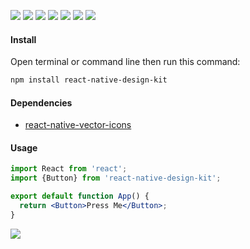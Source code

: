 <a href="https://www.npmjs.com/package/react-native-design-kit"><img src="https://img.shields.io/npm/v/react-native-design-kit.svg?style=flat-square"></a>
<a href="https://www.npmjs.com/package/react-native-design-kit"><img src="https://img.shields.io/npm/dm/react-native-design-kit.svg?style=flat-square"></a>
<a href="https://travis-ci.org/PrayaAmadigaPitasa/react-native-design-kit"><img src="https://travis-ci.org/PrayaAmadigaPitasa/react-native-design-kit.svg?"></a>
<a href="https://codecov.io/gh/PrayaAmadigaPitasa/react-native-design-kit"><img src="https://codecov.io/gh/PrayaAmadigaPitasa/react-native-design-kit/branch/master/graph/badge.svg"></a>
<a href="https://github.com/prettier/prettier"><img src="https://img.shields.io/badge/styled_with-prettier-ff69b4.svg"><a>
<a href="https://github.com/microsoft/TypeScript"><img src="https://img.shields.io/badge/built%20with-typescript-blue"><a>
<a href="https://opensource.org/licenses/MIT"><img src="https://img.shields.io/badge/License-MIT-blue.svg"></a>

#### Install

Open terminal or command line then run this command:

```sh
npm install react-native-design-kit
```

#### Dependencies

- [react-native-vector-icons](https://oblador.github.io/react-native-vector-icons/)

#### Usage

```jsx
import React from 'react';
import {Button} from 'react-native-design-kit';

export default function App() {
  return <Button>Press Me</Button>;
}
```

![](https://imgur.com/a/CL5sqqw.gif)